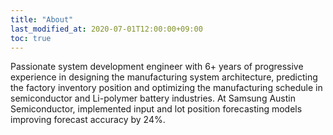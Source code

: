 ```yaml
---
title: "About"
last_modified_at: 2020-07-01T12:00:00+09:00
toc: true
---
```


Passionate system development engineer with 6+ years of progressive experience in designing the manufacturing system architecture, predicting the factory inventory position and optimizing the manufacturing schedule in semiconductor and Li-polymer battery industries. At Samsung Austin Semiconductor, implemented input and lot position forecasting models improving forecast accuracy by 24%.